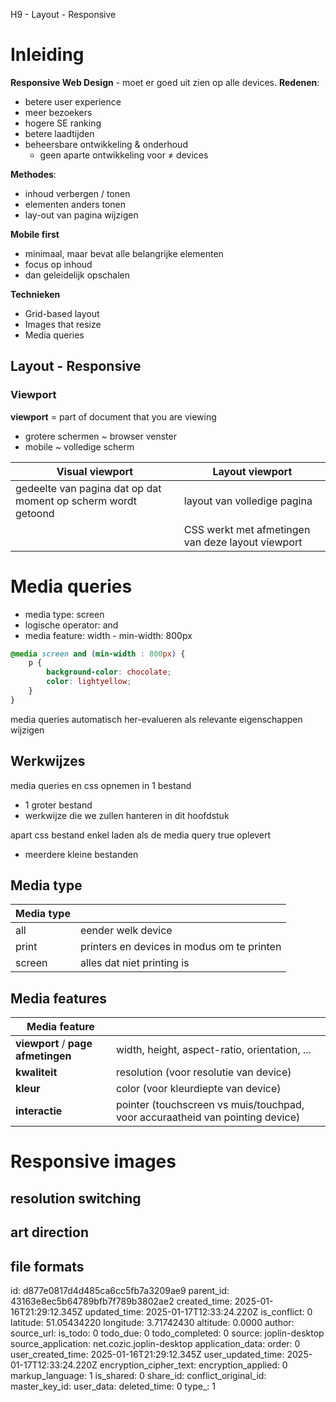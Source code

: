 H9 - Layout - Responsive

# Inleiding
**Responsive Web Design** - moet er goed uit zien op alle devices.
**Redenen**:
- betere user experience
- meer bezoekers
- hogere SE ranking
- betere laadtijden
- beheersbare ontwikkeling & onderhoud
	- geen aparte ontwikkeling voor $\ne$ devices

**Methodes**:
- inhoud verbergen / tonen
- elementen anders tonen
- lay-out van pagina wijzigen

**Mobile first**
- minimaal, maar bevat alle belangrijke elementen
- focus op inhoud
- dan geleidelijk opschalen

**Technieken**
- Grid-based layout
- Images that resize
- Media queries
## Layout - Responsive
### Viewport
**viewport** = part of document that you are viewing
- grotere schermen ~ browser venster
- mobile ~ volledige scherm

| Visual viewport | Layout viewport |
|-|-|
|gedeelte van pagina dat op dat moment op scherm wordt getoond|layout van volledige pagina|
||CSS werkt met afmetingen van deze layout viewport|
# Media queries
- media type: screen
- logische operator: and
- media feature: width - min-width: 800px
```css
@media screen and (min-width : 800px) {
	p {
		background-color: chocolate;
		color: lightyellow;
	}
}
```
media queries automatisch her-evalueren als relevante eigenschappen wijzigen
## Werkwijzes
media queries en css opnemen in 1 bestand
- 1 groter bestand
- werkwijze die we zullen hanteren in dit hoofdstuk

apart css bestand enkel laden als de media query true oplevert
- meerdere kleine bestanden
## Media type
|Media type ||
|-|-|
|all|eender welk device|
|print|printers en devices in modus om te printen|
|screen|alles dat niet printing is|
## Media features
|Media feature||
|-|-|
|**viewport** / **page afmetingen**|width, height, aspect-ratio, orientation, ... |
|**kwaliteit**| resolution (voor resolutie van device)|
|**kleur**| color (voor kleurdiepte van device) |
|**interactie**|pointer (touchscreen vs muis/touchpad, voor accuraatheid van pointing device)|
# Responsive images
## resolution switching
## art direction
## file formats

id: d877e0817d4d485ca6cc5fb7a3209ae9
parent_id: 43163e8ec5b64789bfb7f789b3802ae2
created_time: 2025-01-16T21:29:12.345Z
updated_time: 2025-01-17T12:33:24.220Z
is_conflict: 0
latitude: 51.05434220
longitude: 3.71742430
altitude: 0.0000
author: 
source_url: 
is_todo: 0
todo_due: 0
todo_completed: 0
source: joplin-desktop
source_application: net.cozic.joplin-desktop
application_data: 
order: 0
user_created_time: 2025-01-16T21:29:12.345Z
user_updated_time: 2025-01-17T12:33:24.220Z
encryption_cipher_text: 
encryption_applied: 0
markup_language: 1
is_shared: 0
share_id: 
conflict_original_id: 
master_key_id: 
user_data: 
deleted_time: 0
type_: 1
